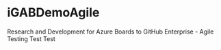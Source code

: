 # iGABDemoAgile
Research and Development for Azure Boards to GitHub Enterprise - Agile Testing Test Test
